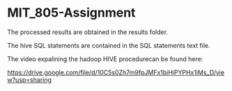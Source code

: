 # MIT_805-Assignment
The processed results are obtained in the results folder.

The hive SQL statements are contained in the SQL statements text file.

The video expalining the hadoop HIVE procedurecan be found here:

https://drive.google.com/file/d/10C5s0Zh7m9fpJMFx1biHjPYPHx1iMs_D/view?usp=sharing
